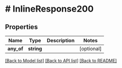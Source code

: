 # # InlineResponse200

## Properties

Name | Type | Description | Notes
------------ | ------------- | ------------- | -------------
**any_of** | **string** |  | [optional]

[[Back to Model list]](../../README.md#models) [[Back to API list]](../../README.md#endpoints) [[Back to README]](../../README.md)
